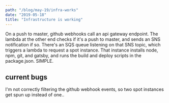 ```yaml
---
path: "/blog/may-19/infra-works"
date: "2019-05-18"
title: "Infrastructure is working"
---
```


On a push to master, github webhooks call an api gateway endpoint. The lambda at the other end checks if it's a push to master, and sends an SNS notification if so. There's an SQS queue listening on that SNS topic, which triggers a lambda to request a spot instance. That instance installs node, npm, git, and gatsby, and runs the build and deploy scripts in the package.json. SIMPLE.

## current bugs

I'm not correctly filtering the github webhook events, so two spot instances get spun up instead of one..
